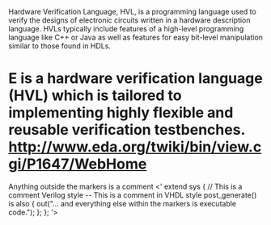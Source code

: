 Hardware Verification Language, HVL, is a programming language used to verify the 
designs of electronic circuits written in a hardware description language. 
HVLs typically include features of a high-level programming language like C++ or Java 
as well as features for easy bit-level manipulation similar to those found in HDLs. 

E is a hardware verification language (HVL) which is tailored to implementing highly 
flexible and reusable verification testbenches.
http://www.eda.org/twiki/bin/view.cgi/P1647/WebHome
==================================================
Anything outside the markers is a comment
<'
extend sys {
  // This is a comment Verilog style
  -- This is a comment in VHDL style
  post_generate() is also {
    out("... and everything else within the markers is executable code.");
  };
};
'>